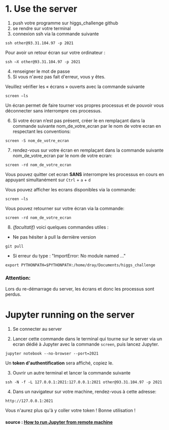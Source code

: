 # 1. Use the server

1. push votre programme sur higgs_challenge github
2. se rendre sur votre terminal
3. connexion ssh via la commande suivante

`ssh other@93.31.104.97 -p 2021`

Pour avoir un retour écran sur votre ordinateur :

`ssh –X other@93.31.104.97 -p 2021`

4. renseigner le mot de passe
5. Si vous n'avez pas fait d'erreur, vous y êtes.

Veuillez vérifier les « écrans » ouverts avec la commande suivante

`screen –ls`

Un écran permet de faire tourner vos propres processus et de 
pouvoir vous déconnecter sans interrompre ces processus. 

6. Si votre écran n’est pas présent, créer le en remplaçant dans 
la commande suivante nom\_de\_votre\_ecran par le nom de votre ecran 
en respectant les conventions:

`screen -S nom_de_votre_ecran`

7. rendez-vous sur votre écran en remplaçant dans 
la commande suivante nom\_de\_votre\_ecran par le nom de votre ecran:

`screen -rd nom_de_votre_ecran`

Vous pouvez quitter cet ecran **SANS** interrompre les processus en cours en appuyant 
simultanément sur `Ctrl` + `a` + `d`

Vous pouvez afficher les ecrans disponibles via la commande:

`screen –ls`

Vous pouvez retourner sur votre écran via la commande:

`screen -rd nom_de_votre_ecran`

8. *(facultatif)* voici quelques commandes utiles :

* Ne pas hésiter à pull la dernière version

`git pull`

* Si erreur du type : "ImportError: No module named ..."

`export PYTHONPATH=$PYTHONPATH:/home/dray/Documents/higgs_challenge`

### Attention:
Lors du re-démarrage du server, les écrans et donc les processus  sont perdus.


# Jupyter running on the server
1. Se connecter au server

2. Lancer cette commande dans le terminal qui tourne sur le server via un ecran dédié à Jupyter avec la commande `screen`, puis lancez Jupyter.

`jupyter notebook --no-browser --port=2021`

Un **token d'authentification** sera affiché, copiez le.

3. Ouvrir un autre terminal et lancer la commande suivante

`ssh -N -f -L 127.0.0.1:2021:127.0.0.1:2021 other@93.31.104.97 -p 2021`

4. Dans un navigateur sur votre machine, rendez-vous à cette adresse:

`http://127.0.0.1:2021`

Vous n'aurez plus qu'à y coller votre token ! Bonne utilisation !

#### source : [How to run Jupyter from remote machine](https://kawahara.ca/how-to-run-an-ipythonjupyter-notebook-on-a-remote-machine/)
